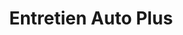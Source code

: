 ---
title: "Entretien Auto Plus"
url: /libreville/entretien-auto-plus/
shop: réparation de voitures
---